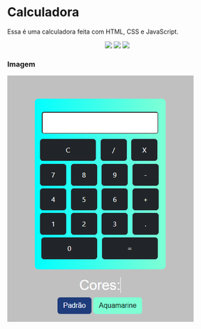 # Calculadora 
Essa é uma calculadora feita com HTML, CSS e JavaScript.
<p align='center'>
<img src="https://img.shields.io/github/repo-size/Savio-Anjos/calculadora.github.io?color=14b8a6">
<img src="https://img.shields.io/github/languages/count/Savio-Anjos/calculadora.github.io?color=14b8a6">
<img src="https://img.shields.io/github/last-commit/Savio-Anjos/calculadora.github.io?color=14b8a6">
</p>
     
### Imagem   

![Logo do Projeto](img/capa.png)

